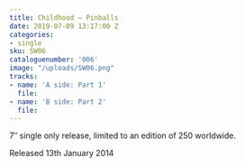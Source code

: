 ```yaml
---
title: Childhood – Pinballs
date: 2019-07-09 13:17:00 Z
categories:
- single
sku: SW06
cataloguenumber: '006'
image: "/uploads/SW06.png"
tracks:
- name: 'A side: Part 1'
  file: 
- name: 'B side: Part 2'
  file: 
---
```


7″ single only release, limited to an edition of 250 worldwide.

Released 13th January 2014